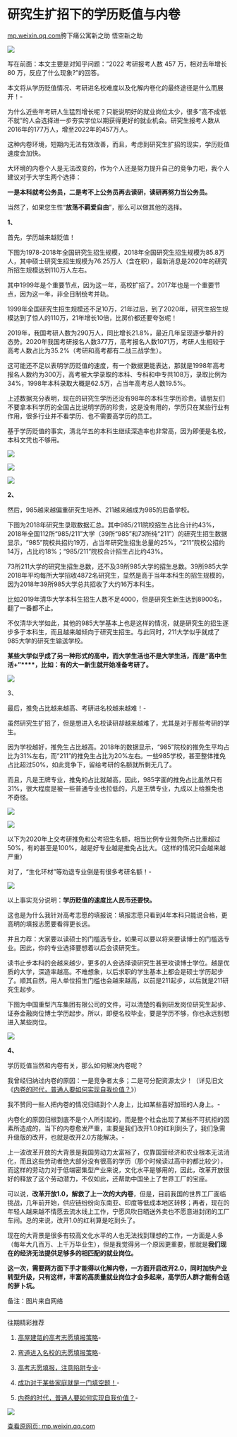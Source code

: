 # 研究生扩招下的学历贬值与内卷

[mp.weixin.qq.com](http://mp.weixin.qq.com/s?__biz=MzIzMDE0NzI2NA==&mid=2650026707&idx=1&sn=068eb69e7b850079a10268ae91f6387e&chksm=f0b7477cc7c0ce6ae97d88a234df21598354891ee7424bea700b7599bf6c9d956d6ab9c2d25e&mpshare=1&scene=1&srcid=1229v0LrMBvLpCtBxE2kZC46&sharer_sharetime=1640764632964&sharer_shareid=b7c991d3cd23094f535ad602a652c37b#rd)胯下痛公寓新之助 悟空新之助

![](https://cubox.pro/c/filters:no_upscale()?imageUrl=https%3A%2F%2Fmmbiz.qpic.cn%2Fmmbiz_jpg%2Fbj1UhPNh40SfJlSXEBSQ8ucwz9oxk4hwhBXRBXviaLvWrDtzKia3ibozKF236oZSMc83icdibDeBrJYkWxblzqCwN6Q%2F640%3Fwx_fmt%3Djpeg)

写在前面：本文主要是对知乎问题：“2022 考研报考人数 457 万，相对去年增长 80 万，反应了什么现象?”的回答。

本文将从学历贬值情况、考研进名校难度以及化解内卷化的最终途径是什么而展开！-

为什么近些年考研人生猛烈增长呢？只能说明好的就业岗位太少，很多“高不成低不就”的人会选择进一步夯实学位以期获得更好的就业机会。研究生报考人数从2016年的177万人，增至2022年的457万人。

这种内卷环境，短期内无法有效改善，而且，考虑到研究生扩招的现实，学历贬值速度会加快。

大环境的内卷个人是无法改变的，作为个人还是努力提升自己的竞争力吧，我个人建议对于大学生两个选择：

**一是本科就考公务员，二是考不上公务员再去读研，读研再努力当公务员。**

当然了，如果您生性“**放荡不羁爱自由**”，那么可以做其他的选择。

**1、**

首先，学历越来越贬值！

下图为1978-2018年全国研究生招生规模，2018年全国研究生招生规模为85.8万人，其中硕士研究生招生规模为76.25万人（含在职），最新消息是2020年的研究所招生规模达到110万人左右。

其中1999年是个重要节点，因为这一年，高校扩招了。2017年也是一个重要节点，因为这一年，非全日制统考并轨。

1999年全国研究生招生规模还不足10万，21年过后，到了2020年，研究生招生规模达到了惊人的110万，21年增长10倍，比房价都还要夸张呢！

2019年，我国考研人数为290万人，同比增长21.8%，最近几年呈现逐步攀升的态势。2020年我国考研报名人数377万，高考报名人数1071万，考研人生相较于高考人数占比为35.2%（考研和高考都有二战三战学生）。

这可能还不足以表明学历贬值的速度，有一个数据更能表达，那就是1998年高考报名人数约为300万，高考被大学录取的本科、专科和中专共108万，录取比例为34%，1998年本科录取大概是62.5万，占当年高考总人数19.5%。

上述数据充分表明，现在的研究生学历还没有98年的本科生学历珍贵。请朋友们不要拿本科学历的全国占比说明学历的珍贵，这是没有用的，学历只在某些行业有作用，很多行业并不看学历、也不需要高学历的员工。

基于学历贬值的事实，清北华五的本科生继续深造率也非常高，因为即便是名校，本科文凭也不够用。

![](https://cubox.pro/c/filters:no_upscale()?imageUrl=https%3A%2F%2Fmmbiz.qpic.cn%2Fmmbiz_png%2Fbj1UhPNh40SfJlSXEBSQ8ucwz9oxk4hwdib8RNAUSkibOFADXtTIyibZtLjgSWgcVsY9xQjXMxMkB3EcZDKqKkFibA%2F640%3Fwx_fmt%3Dpng)

![](https://cubox.pro/c/filters:no_upscale()?imageUrl=https%3A%2F%2Fmmbiz.qpic.cn%2Fmmbiz_png%2Fbj1UhPNh40SfJlSXEBSQ8ucwz9oxk4hwrxHZuX4CTsTADoEZibia2Jfjz76ia3euF6OFoFoDiaQQgjWEVibNoIYdAzA%2F640%3Fwx_fmt%3Dpng)

![](https://cubox.pro/c/filters:no_upscale()?imageUrl=https%3A%2F%2Fmmbiz.qpic.cn%2Fmmbiz_jpg%2Fbj1UhPNh40SfJlSXEBSQ8ucwz9oxk4hwnJ9ErR43MJ4mpEvg5lHctiaExn7AMXEs843wflIrmMtsHLP0jb9s8Tg%2F640%3Fwx_fmt%3Djpeg)

**2、**

然后，985越来越偏重研究生培养、211越来越成为985的后备学校。

下图为2018年研究生录取数据汇总。其中985/211院校招生占比合计约43%，2018年全国112所“985/211”大学（39所“985”和73所纯“211”）的研究生招生数据显示，“985”院校共招约19万，占当年研究生招生总量的25%，“211”院校公招约14万，占比约18%；“985/211”院校合计招生占比约43%。

73所211大学的研究生招生总数，还不及39所985大学的招生总数。39所985大学2018年平均每所大学招收4872名研究生，显然是高于当年本科生的招生规模的，因为2018年39所985大学总共招收了大约16万本科生。

比如2019年清华大学本科生招生人数不足4000，但是研究生新生达到8900名，翻了一番都不止。

不仅清华大学如此，其他的985大学基本上也是这样的情况，就是研究生的招生逐步多于本科生，而且越来越倾向于研究生招生。与此同时，211大学似乎就成了985大学的研究生输送学校。

**某些大学似乎成了另一种形式的高中，而大学生活也不是大学生活，而是“高中生活+”****，**比如：有的大一新生就开始准备考研了**。**

![](https://cubox.pro/c/filters:no_upscale()?imageUrl=https%3A%2F%2Fmmbiz.qpic.cn%2Fmmbiz_png%2Fbj1UhPNh40SfJlSXEBSQ8ucwz9oxk4hwibXgG0vhlSxBic4xib7Moqh9NPqDwhDHnPBYib01nYeH0L8hvtqyicty1BA%2F640%3Fwx_fmt%3Dpng)

3、

最后，推免占比越来越高、考研进名校越来越难！-

虽然研究生扩招了，但是想进入名校读研却越来越难了，尤其是对于那些考研的学生。

因为学校越好，推免生占比越高。2018年的数据显示，“985”院校的推免生平均占比为31%左右，而“211”的推免生占比为20%左右。一些985学校，甚至整体推免占比超过50%，如此竞争下，留给考研的名额就所剩无几了。

而且，凡是王牌专业，推免的占比就越高，因此，985字面的推免占比虽然只有31%，很大程度是被一些普通专业也拉低的，凡是王牌专业，九成以上给推免也不奇怪。

![](https://cubox.pro/c/filters:no_upscale()?imageUrl=https%3A%2F%2Fmmbiz.qpic.cn%2Fmmbiz_png%2Fbj1UhPNh40SfJlSXEBSQ8ucwz9oxk4hwDzJUUQDjCF7KsazvcKBC5rfZUbmu9C4TFD6tbhPQy3pt5UTs6twxUQ%2F640%3Fwx_fmt%3Dpng)

![](https://cubox.pro/c/filters:no_upscale()?imageUrl=https%3A%2F%2Fmmbiz.qpic.cn%2Fmmbiz_jpg%2Fbj1UhPNh40SXEqfMO5nWPr4Qt1mbicVplj5kJ69ED4J5Clq9fsTia5O6wHmA37q9iceH5cfynkDMT2Zt7F1qyPhlw%2F640%3Fwx_fmt%3Djpeg)

以下为2020年上交考研推免和公考招生名额，相当比例专业推免所占比重超过50%，有的甚至是100%，越是好专业越是推免占比大。（这样的情况只会越来越严重）

对了，“生化环材”等劝退专业倒是有很多考研名额！-

![](https://cubox.pro/c/filters:no_upscale()?imageUrl=https%3A%2F%2Fmmbiz.qpic.cn%2Fmmbiz_jpg%2Fbj1UhPNh40SXEqfMO5nWPr4Qt1mbicVplLXYGkiaLP0bZZQ2GxmEYZrldTTzwI0Fz22LsAiciceicqZgSSzPu6xrPvQ%2F640%3Fwx_fmt%3Djpeg)

以上事实充分说明：**学历贬值的速度比人民币还要快。**

这也是为什么我针对高考志愿的填报说：填报志愿只看到4年本科只能说合格，更高明的填报志愿要看得更长远。

并且力荐：大家要以读硕士的门槛选专业，如果可以要以将来要读博士的门槛选专业。因此，你的专业选择要想着以后会读研究生。

读书止步本科的会越来越少，更多的人会选择读研究生甚至攻读博士学位。越是优质的大学，深造率越高。不难想象，以后求职的学生基本上都会是硕士学历起步了。顺其自然，用人单位招生门槛也会越来越高，以前是211起步，以后就是211研究生起步。

下图为中国重型汽车集团有限公司的文件，可以清楚的看到研发岗位研究生起步、证券金融岗位博士学历起步。所以，即便名校毕业，要是学历不够，你也永远别想进入某些岗位。

![](https://cubox.pro/c/filters:no_upscale()?imageUrl=https%3A%2F%2Fmmbiz.qpic.cn%2Fmmbiz_jpg%2Fbj1UhPNh40SfJlSXEBSQ8ucwz9oxk4hwXJ27icktBarQPcCMiaB4Gbf5icrf87yicrSrnHiaXdOfJtuhCPRWU31yQ3A%2F640%3Fwx_fmt%3Djpeg)

**4、**

学历贬值当然和内卷有关，那么如何解决内卷呢？

我曾经归纳过内卷的原因：一是竞争者太多；二是可分配资源太少！（详见旧文《[内卷的时代，普通人要如何实现自我价值？](http://mp.weixin.qq.com/s?__biz=MzIzMDE0NzI2NA==&mid=2650018371&idx=1&sn=caa813a64ef92d8d2887454ee974c748&chksm=f0b767ecc7c0eefae9da149ca36cf5e7d11589695962a2ecc72dff633355d7a89bdc4bb906a3&scene=21#wechat_redirect)》）

我不赞同一些人把内卷的情况归结到个人身上，比如某些喜好加班的人身上。-

内卷化的原因归根到底不是个人所引起的，而是整个社会出现了某些不可抗拒的因素所造成的，当下的内卷愈发严重，主要是我们改开1.0的红利到头了，我们急需升级版的改开，也就是改开2.0方能解决。-

上一波改革开放的大背景是我国劳动力太富裕了，仅靠国营经济和农业根本无法消化，而且这些劳动者绝大部分没有很高的学历（那个时候读过高中的都比较少），而这样的劳动力对于低端密集型产业来说，文化水平是够用的，因此，改革开放很好的释放了这个劳动潜力，不仅如此，还帮助中国坐上了世界工厂的宝座。

可以说，**改革开放1.0，解救了上一次的大内卷**，但是，目前我国的世界工厂面临挑战，几年前开始，供应链纷纷向东南亚、印度等低成本地区转移；再者，现在的年轻人越来越不情愿去流水线上工作，宁愿风吹日晒送外卖也不愿意进封闭的工厂车间。总的来说，改开1.0的红利算是吃到头了。

现在的大背景是很多有较高文化水平的人也无法找到理想的工作，一方面是人多（每年大几百万、上千万毕业生），但是我觉得另一个原因更重要，那就是**我们现在的经济无法提供足够多的相匹配的就业岗位。**

**这一次，需要两方面下手才能得以化解内卷，一方面开启改开2.0，同时加快产业转型升级，只有这样，丰富的高质量就业岗位才会多起来，高学历人群才能有合适的萝卜坑。**

备注：图片来自网络

* * *

往期精彩推荐

1.  [高屋建瓴的高考志愿填报策略](http://mp.weixin.qq.com/s?__biz=MzIzMDE0NzI2NA==&mid=2650018001&idx=1&sn=6951ca6c88a4ff949198f4a0eb8d5b4d&chksm=f0b7657ec7c0ec68fc8367dcac9a3ff390df75f6c3831e9a5657561acf93639f62d938f62fe7&scene=21#wechat_redirect)-
    
2.  [弯道进入名校的志愿填报策略](http://mp.weixin.qq.com/s?__biz=MzIzMDE0NzI2NA==&mid=2650018014&idx=1&sn=708edebbf0592d3c5a21812520ef200c&chksm=f0b76571c7c0ec674ecbb7ef74af0828604cd5a508d6806c0560d0caad62e7c144cabf413f03&scene=21#wechat_redirect)-
    
3.  [高考志愿填报，注意陷阱专业](http://mp.weixin.qq.com/s?__biz=MzIzMDE0NzI2NA==&mid=2650018025&idx=1&sn=e759d786d470b3d68603895c80c2b9a2&chksm=f0b76546c7c0ec50556eac578d33ff97f889d8424896e40a5fe7f46c859042b44c1868c72d78&scene=21#wechat_redirect)-
    
4.  [成功对于某些家庭就是一门填空题！](http://mp.weixin.qq.com/s?__biz=MzIzMDE0NzI2NA==&mid=2650017929&idx=1&sn=fa596521f732ddab1576f426fcbc36d5&chksm=f0b76526c7c0ec30c6d315d863fb923447f880f6c9534e87fcdf9497204685d85393f220b1cd&scene=21#wechat_redirect)-
    
5.  [内卷的时代，普通人要如何实现自我价值？](http://mp.weixin.qq.com/s?__biz=MzIzMDE0NzI2NA==&mid=2650018371&idx=1&sn=caa813a64ef92d8d2887454ee974c748&chksm=f0b767ecc7c0eefae9da149ca36cf5e7d11589695962a2ecc72dff633355d7a89bdc4bb906a3&scene=21#wechat_redirect)-
    

![](https://image.cubox.pro/article/2021120622593687405/21827.jpg)

[查看原网页: mp.weixin.qq.com](http://mp.weixin.qq.com/s?__biz=MzIzMDE0NzI2NA==&mid=2650026707&idx=1&sn=068eb69e7b850079a10268ae91f6387e&chksm=f0b7477cc7c0ce6ae97d88a234df21598354891ee7424bea700b7599bf6c9d956d6ab9c2d25e&mpshare=1&scene=1&srcid=1229v0LrMBvLpCtBxE2kZC46&sharer_sharetime=1640764632964&sharer_shareid=b7c991d3cd23094f535ad602a652c37b#rd)